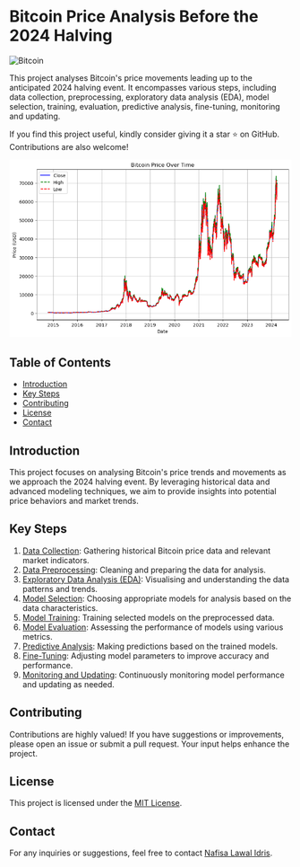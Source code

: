 # Bitcoin Price Analysis Before the 2024 Halving

![Bitcoin](https://img.shields.io/badge/Bitcoin-Price%20Analysis-blue)

This project analyses Bitcoin's price movements leading up to the anticipated 2024 halving event. It encompasses various steps, including data collection, preprocessing, exploratory data analysis (EDA), model selection, training, evaluation, predictive analysis, fine-tuning, monitoring and updating.

If you find this project useful, kindly consider giving it a star ⭐ on GitHub. Contributions are also welcome!

![BTC over time high to low](https://github.com/nafisalawalidris/Bitcoin-Price-Analysis-Before-the-2024-Halving/blob/main/BTC%20over%20time%20high%20to%20low.png)

## Table of Contents

- [Introduction](#bitcoin-price-analysis-before-the-2024-halving)
- [Key Steps](#key-steps)
- [Contributing](#contributing)
- [License](#license)
- [Contact](#contact)

## Introduction
This project focuses on analysing Bitcoin's price trends and movements as we approach the 2024 halving event. By leveraging historical data and advanced modeling techniques, we aim to provide insights into potential price behaviors and market trends.

## Key Steps

1. [Data Collection](#data-collection): Gathering historical Bitcoin price data and relevant market indicators.
2. [Data Preprocessing](#data-preprocessing): Cleaning and preparing the data for analysis.
3. [Exploratory Data Analysis (EDA)](#exploratory-data-analysis-eda): Visualising and understanding the data patterns and trends.
4. [Model Selection](#model-selection): Choosing appropriate models for analysis based on the data characteristics.
5. [Model Training](#model-training): Training selected models on the preprocessed data.
6. [Model Evaluation](#model-evaluation): Assessing the performance of models using various metrics.
7. [Predictive Analysis](#predictive-analysis): Making predictions based on the trained models.
8. [Fine-Tuning](#fine-tuning): Adjusting model parameters to improve accuracy and performance.
9. [Monitoring and Updating](#monitoring-and-updating): Continuously monitoring model performance and updating as needed.

## Contributing

Contributions are highly valued! If you have suggestions or improvements, please open an issue or submit a pull request. Your input helps enhance the project.

## License

This project is licensed under the [MIT License](LICENSE).

## Contact

For any inquiries or suggestions, feel free to contact [Nafisa Lawal Idris](https://github.com/nafisalawalidris).
